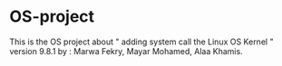 # OS-project
This is the OS project about " adding system call the Linux OS Kernel " version 9.8.1 by : Marwa Fekry, Mayar Mohamed, Alaa Khamis.
